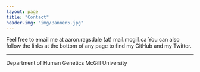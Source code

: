 ```yaml
---
layout: page
title: "Contact"
header-img: "img/Banner5.jpg"
---
```


Feel free to email me at aaron.ragsdale (at) mail.mcgill.ca
You can also follow the links at the bottom of any page to find my GitHub and my Twitter.  

___  

Department of Human Genetics
McGill University 


